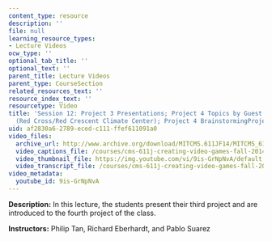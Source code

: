 ```yaml
---
content_type: resource
description: ''
file: null
learning_resource_types:
- Lecture Videos
ocw_type: ''
optional_tab_title: ''
optional_text: ''
parent_title: Lecture Videos
parent_type: CourseSection
related_resources_text: ''
resource_index_text: ''
resourcetype: Video
title: 'Session 12: Project 3 Presentations; Project 4 Topics by Guest Pablo Suarez
  (Red Cross/Red Crescent Climate Center); Project 4 BrainstormingProject 4 Brainstorming'
uid: af2830a6-2789-eced-c111-ffef611091a0
video_files:
  archive_url: http://www.archive.org/download/MITCMS.611JF14/MITCMS_611JF14_lec12_300k.mp4
  video_captions_file: /courses/cms-611j-creating-video-games-fall-2014/4a9c3eab4a4f557d97ba4c33e1e400c7_9is-GrNpNvA.vtt
  video_thumbnail_file: https://img.youtube.com/vi/9is-GrNpNvA/default.jpg
  video_transcript_file: /courses/cms-611j-creating-video-games-fall-2014/1aaacb0ae86c375a45c00d44ff238859_9is-GrNpNvA.pdf
video_metadata:
  youtube_id: 9is-GrNpNvA
---
```


**Description:** In this lecture, the students present their third project and are introduced to the fourth project of the class.

**Instructors:** Philip Tan, Richard Eberhardt, and Pablo Suarez
